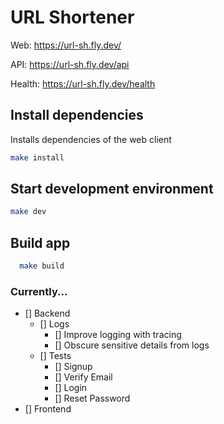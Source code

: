 # URL Shortener

Web: https://url-sh.fly.dev/

API: https://url-sh.fly.dev/api

Health: https://url-sh.fly.dev/health

## Install dependencies

Installs dependencies of the web client

```sh
make install
```

## Start development environment

```sh
make dev
```

## Build app

```sh
  make build
```

### Currently...

- [] Backend
  - [] Logs
    - [] Improve logging with tracing
    - [] Obscure sensitive details from logs
  - [] Tests
    - [] Signup
    - [] Verify Email
    - [] Login
    - [] Reset Password
- [] Frontend
